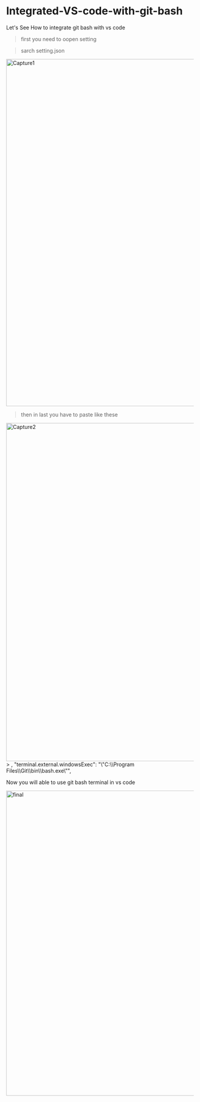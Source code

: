 # Integrated-VS-code-with-git-bash

Let's See How to integrate git bash with vs code 

> first you need to oopen setting

> sarch setting.json 
<img width="931" alt="Capture1" src="https://user-images.githubusercontent.com/60574055/118361756-68aa6f80-b5aa-11eb-9f7a-4e914e09bf3c.PNG">

> then in last you have to paste like these 

<img width="907" alt="Capture2" src="https://user-images.githubusercontent.com/60574055/118361754-67794280-b5aa-11eb-8eac-16d0839d4aa1.PNG">
> ,
    "terminal.external.windowsExec": "\"C:\\Program Files\\Git\\bin\\bash.exe\"",
 
Now you will able to use git bash terminal in vs code 

<img width="818" alt="final" src="https://user-images.githubusercontent.com/60574055/118361938-069e3a00-b5ab-11eb-88d2-43e4f8555d1f.PNG">

